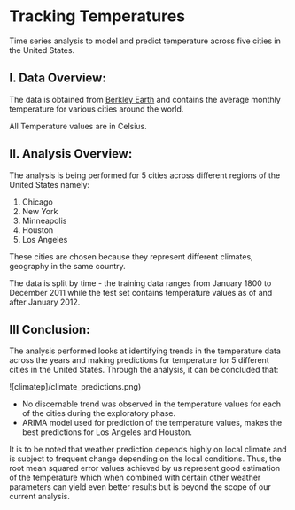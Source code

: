# Tracking Temperatures
Time series analysis to model and predict temperature across five cities in the United States.

## I. Data Overview:
The data is obtained from [Berkley Earth](http://berkeleyearth.org/data/) and contains the average monthly temperature for various cities around the world.

All Temperature values are in Celsius.

## II. Analysis Overview:
The analysis is being performed for 5 cities across different regions of the United States namely:

1. Chicago
2. New York
3. Minneapolis
4. Houston
5. Los Angeles

These cities are chosen because they represent different climates, geography in the same country.

The data is split by time - the training data ranges from January 1800 to December 2011 while the test set contains temperature values as of and after January 2012.

## III Conclusion:
The analysis performed looks at identifying trends in the temperature data across the years and making predictions for temperature for 5 different cities in the United States. Through the analysis, it can be concluded that:

![climatep]/climate_predictions.png)
- No discernable trend was observed in the temperature values for each of the cities during the exploratory phase.
- ARIMA model used for prediction of the temperature values, makes the best predictions for Los Angeles and Houston.

It is to be noted that weather prediction depends highly on local climate and is subject to frequent change depending on the local conditions. Thus, the root mean squared error values achieved by us represent good estimation of the temperature which when combined with certain other weather parameters can yield even better results but is beyond the scope of our current analysis.
